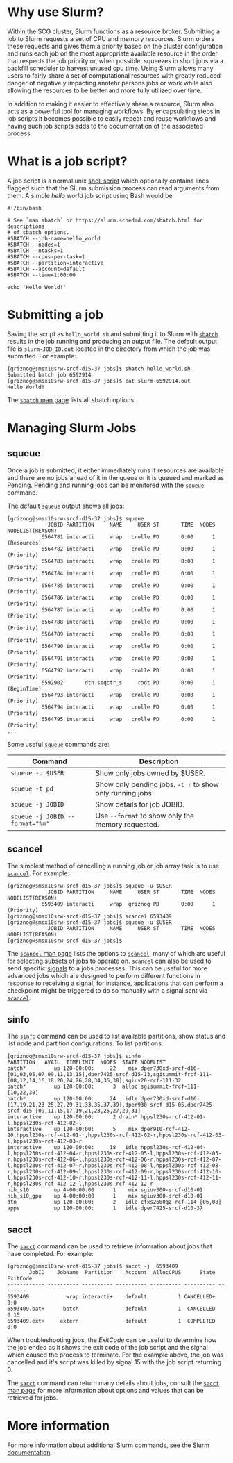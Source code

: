 # Why use Slurm?

Within the SCG cluster, Slurm functions as a resource broker. Submitting a job
to Slurm requests a set of CPU and memory resources. Slurm orders these
requests and gives them a priority based on the cluster configuration and runs
each job on the most appropriate available resource in the order that respects
the job priority or, when possible, squeezes in short jobs via a backfill
scheduler to harvest unused cpu time. Using Slurm allows many users to fairly
share a set of computational resources with greatly reduced danger of
negatively impacting anotehr persons jobs or work while also allowing the
resources to be better and more fully utilized over time.

In addition to making it easier to effectively share a resource, Slurm also
acts as a powerful tool for managing workflows. By encapsulating steps in job
scripts it becomes possible to easily repeat and reuse workflows and having
such job scripts adds to the documentation of the associated process.

# What is a job script?

A job script is a normal unix [shell
script](https://en.wikipedia.org/wiki/Shell_script) which optionally contains
lines flagged such that the Slurm submission process can read arguments from
them. A simple _hello world_ job script using Bash would be

~~~
#!/bin/bash

# See `man sbatch` or https://slurm.schedmd.com/sbatch.html for descriptions
# of sbatch options.
#SBATCH --job-name=hello_world
#SBATCH --nodes=1
#SBATCH --ntasks=1
#SBATCH --cpus-per-task=1
#SBATCH --partition=interactive
#SBATCH --account=default
#SBATCH --time=1:00:00

echo 'Hello World!'
~~~

# Submitting a job

Saving the script as `hello_world.sh` and submitting it to Slurm with
[`sbatch`](https://slurm.schedmd.com/sbatch.html) results in the job running
and producing an output file. The default output file is
`slurm-JOB_ID.out` located in the directory from which the job was submitted.
For example:

~~~
[griznog@smsx10srw-srcf-d15-37 jobs]$ sbatch hello_world.sh 
Submitted batch job 6592914
[griznog@smsx10srw-srcf-d15-37 jobs]$ cat slurm-6592914.out
Hello World!
~~~

The [`sbatch` man page](https://slurm.schedmd.com/sbatch.html) lists all sbatch options. 

# Managing Slurm Jobs

## squeue

Once a job is submitted, it either immediately runs if resources are available
and there are no jobs ahead of it in the queue or it is queued and marked as
Pending. Pending and running jobs can be monitored with the 
[`squeue`](https://slurm.schedmd.com/squeue.html) command.

The default [`squeue`](https://slurm.schedmd.com/squeue.html) output shows all jobs:

~~~
[griznog@smsx10srw-srcf-d15-37 jobs]$ squeue
             JOBID PARTITION     NAME     USER ST       TIME  NODES NODELIST(REASON)
           6564781 interacti     wrap   crolle PD       0:00      1 (Resources)
           6564782 interacti     wrap   crolle PD       0:00      1 (Priority)
           6564783 interacti     wrap   crolle PD       0:00      1 (Priority)
           6564784 interacti     wrap   crolle PD       0:00      1 (Priority)
           6564785 interacti     wrap   crolle PD       0:00      1 (Priority)
           6564786 interacti     wrap   crolle PD       0:00      1 (Priority)
           6564787 interacti     wrap   crolle PD       0:00      1 (Priority)
           6564788 interacti     wrap   crolle PD       0:00      1 (Priority)
           6564789 interacti     wrap   crolle PD       0:00      1 (Priority)
           6564790 interacti     wrap   crolle PD       0:00      1 (Priority)
           6564791 interacti     wrap   crolle PD       0:00      1 (Priority)
           6564792 interacti     wrap   crolle PD       0:00      1 (Priority)
           6592902       dtn seqctr_s     root PD       0:00      1 (BeginTime)
           6564793 interacti     wrap   crolle PD       0:00      1 (Priority)
           6564794 interacti     wrap   crolle PD       0:00      1 (Priority)
           6564795 interacti     wrap   crolle PD       0:00      1 (Priority)
...
~~~

Some useful [`squeue`](https://slurm.schedmd.com/squeue.html) commands are:

| Command                         | Description                                               |
| ------------------------------- | --------------------------------------------------------- |
| `squeue -u $USER`               | Show only jobs owned by $USER.                            |
| `squeue -t pd`                  | Show only pending jobs. `-t r` to show only running jobs' |
| `squeue -j JOBID`               | Show details for job JOBID.                               |
| `squeue -j JOBID --format="%m"` | Use `--format` to show only the memory requested.         |

## scancel

The simplest method of cancelling a running job or job array task is to use [`scancel`](https://slurm.schedmd.com/scancel.html). For example:

~~~
[griznog@smsx10srw-srcf-d15-37 jobs]$ squeue -u $USER
             JOBID PARTITION     NAME     USER ST       TIME  NODES NODELIST(REASON)
           6593409 interacti     wrap  griznog PD       0:00      1 (Priority)
[griznog@smsx10srw-srcf-d15-37 jobs]$ scancel 6593409
[griznog@smsx10srw-srcf-d15-37 jobs]$ squeue -u $USER
             JOBID PARTITION     NAME     USER ST       TIME  NODES NODELIST(REASON)
[griznog@smsx10srw-srcf-d15-37 jobs]$ 
~~~

The [`scancel` man page](https://slurm.schedmd.com/scancel.html) lists the
options to [`scancel`](https://slurm.schedmd.com/scancel.html), many of which
are useful for selecting subsets of jobs to operate on.
[`scancel`](https://slurm.schedmd.com/scancel.html) can also be used to send
specific [signals](https://en.wikipedia.org/wiki/Signal_(IPC)) to a jobs
processes. This can be useful for more advanced jobs which are designed to
perform different functions in response to receiving a signal, for instance,
applications that can perform a checkpoint might be triggered to do so manually
with a signal sent via [`scancel`](https://slurm.schedmd.com/scancel.html). 

## sinfo

The [`sinfo`](https://slurm.schedmd.com/sinfo.html) command can be used to list available partitions, show status and list node and partition configurations. To list partitions:

~~~
[griznog@smsx10srw-srcf-d15-37 jobs]$ sinfo
PARTITION   AVAIL  TIMELIMIT  NODES  STATE NODELIST
batch*         up 120-00:00:     22    mix dper730xd-srcf-d16-[01,03,05,07,09,11,13,15],dper7425-srcf-d15-13,sgisummit-frcf-111-[08,12,14,16,18,20,24,26,28,34,36,38],sgiuv20-rcf-111-32
batch*         up 120-00:00:      3  alloc sgisummit-frcf-111-[10,22,30]
batch*         up 120-00:00:     24   idle dper730xd-srcf-d16-[17,19,21,23,25,27,29,31,33,35,37,39],dper930-srcf-d15-05,dper7425-srcf-d15-[09,11,15,17,19,21,23,25,27,29,31]
interactive    up 120-00:00:      2 drain* hppsl230s-rcf-412-01-l,hppsl230s-rcf-412-02-l
interactive    up 120-00:00:      5    mix dper910-rcf-412-20,hppsl230s-rcf-412-01-r,hppsl230s-rcf-412-02-r,hppsl230s-rcf-412-03-l,hppsl230s-rcf-412-03-r
interactive    up 120-00:00:     18   idle hppsl230s-rcf-412-04-l,hppsl230s-rcf-412-04-r,hppsl230s-rcf-412-05-l,hppsl230s-rcf-412-05-r,hppsl230s-rcf-412-06-l,hppsl230s-rcf-412-06-r,hppsl230s-rcf-412-07-l,hppsl230s-rcf-412-07-r,hppsl230s-rcf-412-08-l,hppsl230s-rcf-412-08-r,hppsl230s-rcf-412-09-l,hppsl230s-rcf-412-09-r,hppsl230s-rcf-412-10-l,hppsl230s-rcf-412-10-r,hppsl230s-rcf-412-11-l,hppsl230s-rcf-412-11-r,hppsl230s-rcf-412-12-l,hppsl230s-rcf-412-12-r
nih_s10        up 4-00:00:00      1    mix sgiuv300-srcf-d10-01
nih_s10_gpu    up 4-00:00:00      1    mix sgiuv300-srcf-d10-01
dtn            up 120-00:00:      2   idle cfxs2600gz-rcf-114-[06,08]
apps           up 120-00:00:      1   idle dper7425-srcf-d10-37
~~~

## sacct

The [`sacct`](https://slurm.schedmd.com/sacct.html) command can be used to retrieve infomration about jobs that have completed. For example:

~~~
[griznog@smsx10srw-srcf-d15-37 jobs]$ sacct -j  6593409
       JobID    JobName  Partition    Account  AllocCPUS      State ExitCode 
------------ ---------- ---------- ---------- ---------- ---------- -------- 
6593409            wrap interacti+    default          1 CANCELLED+      0:0 
6593409.bat+      batch               default          1  CANCELLED     0:15 
6593409.ext+     extern               default          1  COMPLETED      0:0 
~~~

When troubleshooting jobs, the *ExitCode* can be useful to determine how the job ended as it shows the exit code of the job script and the signal which caused the process to terminate. For the example above, the job was cancelled and it's script was killed by signal 15 with the job script returning 0.

The [`sacct`](https://slurm.schedmd.com/sacct.html) command can return many details about jobs, consult the [`sacct` man page](https://slurm.schedmd.com/sacct.html) for more information about options and values that can be retrieved for jobs.

# More information

For more information about additional Slurm commands, see the [Slurm documentation](https://slurm.schedmd.com/documentation.html). 

